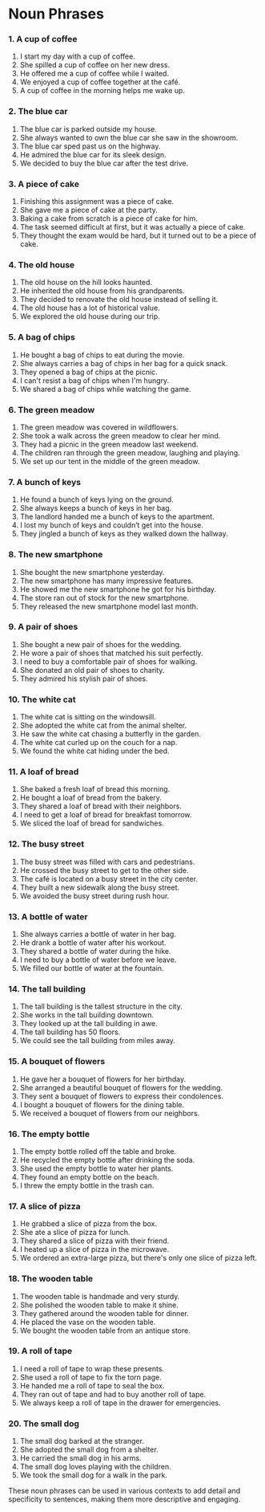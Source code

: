 # Noun Phrases

### 1. **A cup of coffee**
   1. I start my day with a cup of coffee.
   2. She spilled a cup of coffee on her new dress.
   3. He offered me a cup of coffee while I waited.
   4. We enjoyed a cup of coffee together at the café.
   5. A cup of coffee in the morning helps me wake up.

### 2. **The blue car**
   1. The blue car is parked outside my house.
   2. She always wanted to own the blue car she saw in the showroom.
   3. The blue car sped past us on the highway.
   4. He admired the blue car for its sleek design.
   5. We decided to buy the blue car after the test drive.

### 3. **A piece of cake**
   1. Finishing this assignment was a piece of cake.
   2. She gave me a piece of cake at the party.
   3. Baking a cake from scratch is a piece of cake for him.
   4. The task seemed difficult at first, but it was actually a piece of cake.
   5. They thought the exam would be hard, but it turned out to be a piece of cake.

### 4. **The old house**
   1. The old house on the hill looks haunted.
   2. He inherited the old house from his grandparents.
   3. They decided to renovate the old house instead of selling it.
   4. The old house has a lot of historical value.
   5. We explored the old house during our trip.

### 5. **A bag of chips**
   1. He bought a bag of chips to eat during the movie.
   2. She always carries a bag of chips in her bag for a quick snack.
   3. They opened a bag of chips at the picnic.
   4. I can't resist a bag of chips when I'm hungry.
   5. We shared a bag of chips while watching the game.

### 6. **The green meadow**
   1. The green meadow was covered in wildflowers.
   2. She took a walk across the green meadow to clear her mind.
   3. They had a picnic in the green meadow last weekend.
   4. The children ran through the green meadow, laughing and playing.
   5. We set up our tent in the middle of the green meadow.

### 7. **A bunch of keys**
   1. He found a bunch of keys lying on the ground.
   2. She always keeps a bunch of keys in her bag.
   3. The landlord handed me a bunch of keys to the apartment.
   4. I lost my bunch of keys and couldn’t get into the house.
   5. They jingled a bunch of keys as they walked down the hallway.

### 8. **The new smartphone**
   1. She bought the new smartphone yesterday.
   2. The new smartphone has many impressive features.
   3. He showed me the new smartphone he got for his birthday.
   4. The store ran out of stock for the new smartphone.
   5. They released the new smartphone model last month.

### 9. **A pair of shoes**
   1. She bought a new pair of shoes for the wedding.
   2. He wore a pair of shoes that matched his suit perfectly.
   3. I need to buy a comfortable pair of shoes for walking.
   4. She donated an old pair of shoes to charity.
   5. They admired his stylish pair of shoes.

### 10. **The white cat**
   1. The white cat is sitting on the windowsill.
   2. She adopted the white cat from the animal shelter.
   3. He saw the white cat chasing a butterfly in the garden.
   4. The white cat curled up on the couch for a nap.
   5. We found the white cat hiding under the bed.

### 11. **A loaf of bread**
   1. She baked a fresh loaf of bread this morning.
   2. He bought a loaf of bread from the bakery.
   3. They shared a loaf of bread with their neighbors.
   4. I need to get a loaf of bread for breakfast tomorrow.
   5. We sliced the loaf of bread for sandwiches.

### 12. **The busy street**
   1. The busy street was filled with cars and pedestrians.
   2. He crossed the busy street to get to the other side.
   3. The café is located on a busy street in the city center.
   4. They built a new sidewalk along the busy street.
   5. We avoided the busy street during rush hour.

### 13. **A bottle of water**
   1. She always carries a bottle of water in her bag.
   2. He drank a bottle of water after his workout.
   3. They shared a bottle of water during the hike.
   4. I need to buy a bottle of water before we leave.
   5. We filled our bottle of water at the fountain.

### 14. **The tall building**
   1. The tall building is the tallest structure in the city.
   2. She works in the tall building downtown.
   3. They looked up at the tall building in awe.
   4. The tall building has 50 floors.
   5. We could see the tall building from miles away.

### 15. **A bouquet of flowers**
   1. He gave her a bouquet of flowers for her birthday.
   2. She arranged a beautiful bouquet of flowers for the wedding.
   3. They sent a bouquet of flowers to express their condolences.
   4. I bought a bouquet of flowers for the dining table.
   5. We received a bouquet of flowers from our neighbors.

### 16. **The empty bottle**
   1. The empty bottle rolled off the table and broke.
   2. He recycled the empty bottle after drinking the soda.
   3. She used the empty bottle to water her plants.
   4. They found an empty bottle on the beach.
   5. I threw the empty bottle in the trash can.

### 17. **A slice of pizza**
   1. He grabbed a slice of pizza from the box.
   2. She ate a slice of pizza for lunch.
   3. They shared a slice of pizza with their friend.
   4. I heated up a slice of pizza in the microwave.
   5. We ordered an extra-large pizza, but there's only one slice of pizza left.

### 18. **The wooden table**
   1. The wooden table is handmade and very sturdy.
   2. She polished the wooden table to make it shine.
   3. They gathered around the wooden table for dinner.
   4. He placed the vase on the wooden table.
   5. We bought the wooden table from an antique store.

### 19. **A roll of tape**
   1. I need a roll of tape to wrap these presents.
   2. She used a roll of tape to fix the torn page.
   3. He handed me a roll of tape to seal the box.
   4. They ran out of tape and had to buy another roll of tape.
   5. We always keep a roll of tape in the drawer for emergencies.

### 20. **The small dog**
   1. The small dog barked at the stranger.
   2. She adopted the small dog from a shelter.
   3. He carried the small dog in his arms.
   4. The small dog loves playing with the children.
   5. We took the small dog for a walk in the park.

These noun phrases can be used in various contexts to add detail and specificity to sentences, making them more descriptive and engaging.

